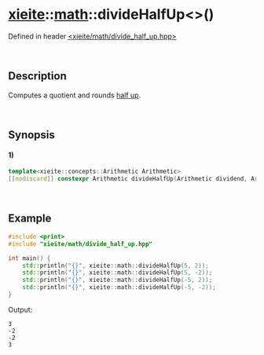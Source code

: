 # [xieite](../../xieite.md)\:\:[math](../../math.md)\:\:divideHalfUp\<\>\(\)
Defined in header [<xieite/math/divide_half_up.hpp>](../../../include/xieite/math/divide_half_up.hpp)

&nbsp;

## Description
Computes a quotient and rounds [half up](https://en.wikipedia.org/wiki/Rounding#Rounding_half_up).

&nbsp;

## Synopsis
#### 1)
```cpp
template<xieite::concepts::Arithmetic Arithmetic>
[[nodiscard]] constexpr Arithmetic divideHalfUp(Arithmetic dividend, Arithmetic divisor) noexcept;
```

&nbsp;

## Example
```cpp
#include <print>
#include "xieite/math/divide_half_up.hpp"

int main() {
    std::println("{}", xieite::math::divideHalfUp(5, 2));
    std::println("{}", xieite::math::divideHalfUp(5, -2));
    std::println("{}", xieite::math::divideHalfUp(-5, 2));
    std::println("{}", xieite::math::divideHalfUp(-5, -2));
}
```
Output:
```
3
-2
-2
3
```
